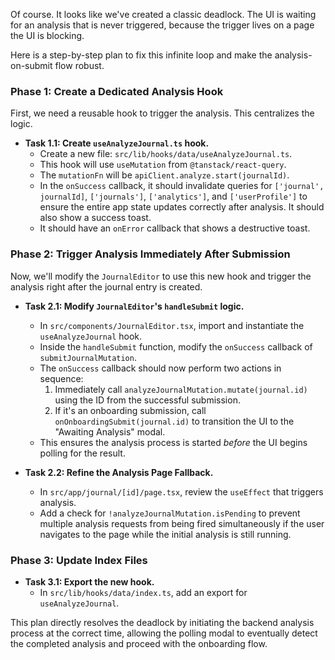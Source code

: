 Of course. It looks like we've created a classic deadlock. The UI is waiting for an analysis that is never triggered, because the trigger lives on a page the UI is blocking.

Here is a step-by-step plan to fix this infinite loop and make the analysis-on-submit flow robust.

### Phase 1: Create a Dedicated Analysis Hook

First, we need a reusable hook to trigger the analysis. This centralizes the logic.

-   **Task 1.1: Create `useAnalyzeJournal.ts` hook.**
    -   Create a new file: `src/lib/hooks/data/useAnalyzeJournal.ts`.
    -   This hook will use `useMutation` from `@tanstack/react-query`.
    -   The `mutationFn` will be `apiClient.analyze.start(journalId)`.
    -   In the `onSuccess` callback, it should invalidate queries for `['journal', journalId]`, `['journals']`, `['analytics']`, and `['userProfile']` to ensure the entire app state updates correctly after analysis. It should also show a success toast.
    -   It should have an `onError` callback that shows a destructive toast.

### Phase 2: Trigger Analysis Immediately After Submission

Now, we'll modify the `JournalEditor` to use this new hook and trigger the analysis right after the journal entry is created.

-   **Task 2.1: Modify `JournalEditor`'s `handleSubmit` logic.**
    -   In `src/components/JournalEditor.tsx`, import and instantiate the `useAnalyzeJournal` hook.
    -   Inside the `handleSubmit` function, modify the `onSuccess` callback of `submitJournalMutation`.
    -   The `onSuccess` callback should now perform two actions in sequence:
        1.  Immediately call `analyzeJournalMutation.mutate(journal.id)` using the ID from the successful submission.
        2.  If it's an onboarding submission, call `onOnboardingSubmit(journal.id)` to transition the UI to the "Awaiting Analysis" modal.
    -   This ensures the analysis process is started *before* the UI begins polling for the result.

-   **Task 2.2: Refine the Analysis Page Fallback.**
    -   In `src/app/journal/[id]/page.tsx`, review the `useEffect` that triggers analysis.
    -   Add a check for `!analyzeJournalMutation.isPending` to prevent multiple analysis requests from being fired simultaneously if the user navigates to the page while the initial analysis is still running.

### Phase 3: Update Index Files

-   **Task 3.1: Export the new hook.**
    -   In `src/lib/hooks/data/index.ts`, add an export for `useAnalyzeJournal`.

This plan directly resolves the deadlock by initiating the backend analysis process at the correct time, allowing the polling modal to eventually detect the completed analysis and proceed with the onboarding flow.